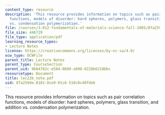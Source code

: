 ```yaml
---
content_type: resource
description: 'This resource provides information on topics such as pair correlation
  functions, models of disorder: hard spheres, polymers, glass transition, and addition
  vs. condensation polymerization.'
file: /courses/3-012-fundamentals-of-materials-science-fall-2005/8fa259de81810ce901c6510c0c40fde6_lec22b_note.pdf
file_size: 446729
file_type: application/pdf
learning_resource_types:
- Lecture Notes
license: https://creativecommons.org/licenses/by-nc-sa/4.0/
ocw_type: OCWFile
parent_title: Lecture Notes
parent_type: CourseSection
parent_uid: 9b84782c-e584-0689-a998-0228b6218bbc
resourcetype: Document
title: lec22b_note.pdf
uid: 8fa259de-8181-0ce9-01c6-510c0c40fde6
---
```

This resource provides information on topics such as pair correlation functions, models of disorder: hard spheres, polymers, glass transition, and addition vs. condensation polymerization.